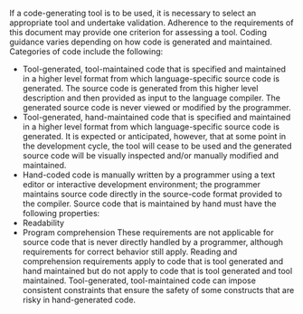 If a code-generating tool is to be used, it is necessary to select an appropriate tool and undertake validation. Adherence to the requirements of this document may provide one criterion for assessing a tool.
Coding guidance varies depending on how code is generated and maintained. Categories of code include the following:
-   Tool-generated, tool-maintained code that is specified and maintained in a higher level format from which language-specific source code is generated. The source code is generated from this higher level description and then provided as input to the language compiler. The generated source code is never viewed or modified by the programmer.
-   Tool-generated, hand-maintained code that is specified and maintained in a higher level format from which language-specific source code is generated. It is expected or anticipated, however, that at some point in the development cycle, the tool will cease to be used and the generated source code will be visually inspected and/or manually modified and maintained.
-   Hand-coded code is manually written by a programmer using a text editor or interactive development environment; the programmer maintains source code directly in the source-code format provided to the compiler.
Source code that is maintained by hand must have the following properties:
-   Readability
-   Program comprehension
These requirements are not applicable for source code that is never directly handled by a programmer, although requirements for correct behavior still apply. Reading and comprehension requirements apply to code that is tool generated and hand maintained but do not apply to code that is tool generated and tool maintained. Tool-generated, tool-maintained code can impose consistent constraints that ensure the safety of some constructs that are risky in hand-generated code.

